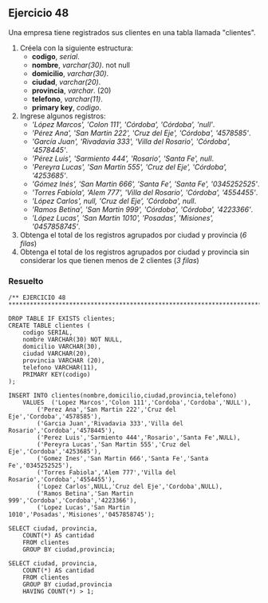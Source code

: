 ## Ejercicio 48

Una empresa tiene registrados sus clientes en una tabla llamada "clientes".

1. Créela con la siguiente estructura:
	* **codigo**, *serial*.
	* **nombre**, *varchar(30)*. not null
	* **domicilio**, *varchar(30)*.
	* **ciudad**, *varchar(20)*.
	* **provincia**, *varchar*. (20)
	* **telefono**, *varchar(11)*.
	* **primary key**, *codigo*.
3. Ingrese algunos registros:
	* *'López Marcos', 'Colon 111', 'Córdoba', 'Córdoba', 'null'*.
	* *'Pérez Ana', 'San Martin 222', 'Cruz del Eje', 'Córdoba', '4578585'*.
	* *'García Juan', 'Rivadavia 333', 'Villa del Rosario', 'Córdoba', '4578445'*.
	* *'Pérez Luis', 'Sarmiento 444', 'Rosario', 'Santa Fe', null*.
	* *'Pereyra Lucas', 'San Martin 555', 'Cruz del Eje', 'Córdoba', '4253685'*.
	* *'Gómez Inés', 'San Martin 666', 'Santa Fe', 'Santa Fe', '0345252525'*.
	* *'Torres Fabiola', 'Alem 777', 'Villa del Rosario', 'Córdoba', '4554455'*.
	* *'López Carlos', null, 'Cruz del Eje', 'Córdoba', null*.
	* *'Ramos Betina', 'San Martin 999', 'Córdoba', 'Córdoba', '4223366'*.
	* *'López Lucas', 'San Martin 1010', 'Posadas', 'Misiones', '0457858745'*.
3. Obtenga el total de los registros agrupados por ciudad y provincia (*6 filas*)
4. Obtenga el total de los registros agrupados por ciudad y provincia sin considerar los que tienen 
menos de 2 clientes (*3 filas*)


### Resuelto	
``` 			
/** EJERCICIO 48
******************************************************************************/

DROP TABLE IF EXISTS clientes;
CREATE TABLE clientes (
	codigo SERIAL,
	nombre VARCHAR(30) NOT NULL,
	domicilio VARCHAR(30),
	ciudad VARCHAR(20),
	provincia VARCHAR (20),
	telefono VARCHAR(11),
	PRIMARY KEY(codigo)
);

INSERT INTO clientes(nombre,domicilio,ciudad,provincia,telefono)
	VALUES	('Lopez Marcos','Colon 111','Cordoba','Cordoba','NULL'),
		('Perez Ana','San Martin 222','Cruz del Eje','Cordoba','4578585'),
		('Garcia Juan','Rivadavia 333','Villa del Rosario','Cordoba','4578445'),
		('Perez Luis','Sarmiento 444','Rosario','Santa Fe',NULL),
		('Pereyra Lucas','San Martin 555','Cruz del Eje','Cordoba','4253685'),
		('Gomez Ines','San Martin 666','Santa Fe','Santa Fe','0345252525'),
		('Torres Fabiola','Alem 777','Villa del Rosario','Cordoba','4554455'),
		('Lopez Carlos',NULL,'Cruz del Eje','Cordoba',NULL),
		('Ramos Betina','San Martin 999','Cordoba','Cordoba','4223366'),
		('Lopez Lucas','San Martin 1010','Posadas','Misiones','0457858745');
		
SELECT ciudad, provincia,
	COUNT(*) AS cantidad
	FROM clientes
	GROUP BY ciudad,provincia;
	
SELECT ciudad, provincia,
	COUNT(*) AS cantidad
	FROM clientes
	GROUP BY ciudad,provincia
	HAVING COUNT(*) > 1;


``` 			
